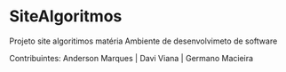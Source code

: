 # SiteAlgoritmos

Projeto site algoritimos matéria  Ambiente de desenvolvimeto de software 

Contribuintes: Anderson Marques | Davi Viana | Germano Macieira
